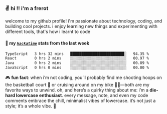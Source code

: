 ### ✌️ hi !! i'm a frerot

welcome to my github profile! i'm passionate about technology, coding, and
building cool projects. i enjoy learning new things and experimenting with
different tools, that's how i learnt to code

#### 📡 my [_`hackatime`_](https://waka.hackclub.com) stats from the last week

<!--START_SECTION:waka-->

```txt
TypeScript   3 hrs 32 mins   ████████████████████████░   94.35 %
React        0 hrs 2 mins    ░░░░░░░░░░░░░░░░░░░░░░░░░   00.97 %
Java         0 hrs 2 mins    ░░░░░░░░░░░░░░░░░░░░░░░░░   00.89 %
JavaScript   0 hrs 0 mins    ░░░░░░░░░░░░░░░░░░░░░░░░░   00.00 %
```

<!--END_SECTION:waka-->

🎮 **fun fact**: when i’m not coding, you’ll probably find me shooting hoops on
the basketball court 🏀 or cruising around on my bike 🚴‍♂️—both are my favorite
ways to unwind. oh, and here’s a quirky thing about me: i’m a **die-hard
lowercase enthusiast**. every message, note, and even my code comments embrace
the chill, minimalist vibes of lowercase. it’s not just a style; it’s a whole
vibe. 🤘
